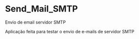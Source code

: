 # Send_Mail_SMTP
Envio de email servidor SMTP

Aplicação feita para testar o envio de e-mails de servidor SMTP
